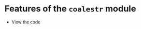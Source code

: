 # Features of the `coalestr` module

- [View the code](https://github.com/d-kwiat/gtg/blob/main/coalestr.py)

